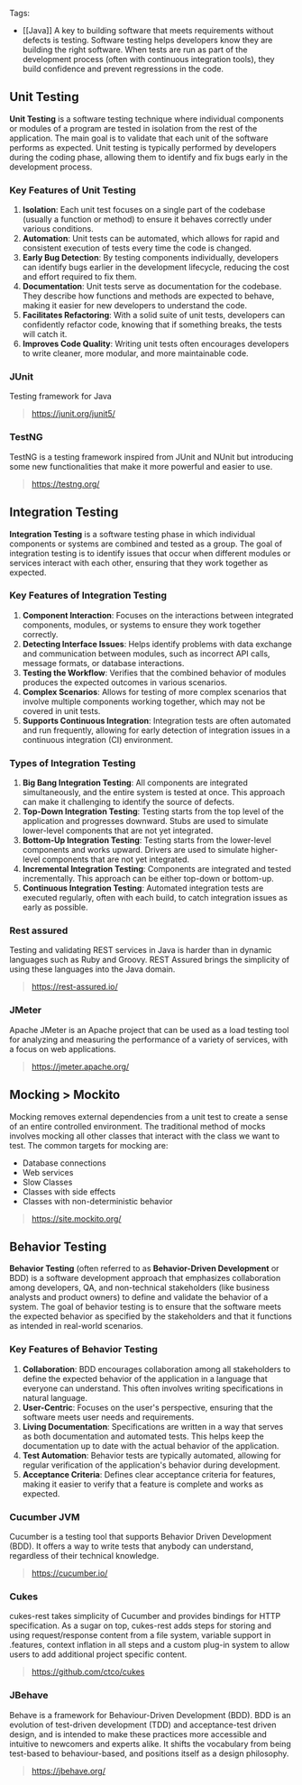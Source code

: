 Tags: 
- [[Java]]
A key to building software that meets requirements without defects is testing. Software testing helps developers know they are building the right software. When tests are run as part of the development process (often with continuous integration tools), they build confidence and prevent regressions in the code.

## Unit Testing
**Unit Testing** is a software testing technique where individual components or modules of a program are tested in isolation from the rest of the application. The main goal is to validate that each unit of the software performs as expected. Unit testing is typically performed by developers during the coding phase, allowing them to identify and fix bugs early in the development process.
### Key Features of Unit Testing
1. **Isolation**: Each unit test focuses on a single part of the codebase (usually a function or method) to ensure it behaves correctly under various conditions.
2. **Automation**: Unit tests can be automated, which allows for rapid and consistent execution of tests every time the code is changed.
3. **Early Bug Detection**: By testing components individually, developers can identify bugs earlier in the development lifecycle, reducing the cost and effort required to fix them.
4. **Documentation**: Unit tests serve as documentation for the codebase. They describe how functions and methods are expected to behave, making it easier for new developers to understand the code.
5. **Facilitates Refactoring**: With a solid suite of unit tests, developers can confidently refactor code, knowing that if something breaks, the tests will catch it.
6. **Improves Code Quality**: Writing unit tests often encourages developers to write cleaner, more modular, and more maintainable code.
### JUnit
Testing framework for Java
> https://junit.org/junit5/
### TestNG
TestNG is a testing framework inspired from JUnit and NUnit but introducing some new functionalities that make it more powerful and easier to use.
> https://testng.org/

## Integration Testing 
**Integration Testing** is a software testing phase in which individual components or systems are combined and tested as a group. The goal of integration testing is to identify issues that occur when different modules or services interact with each other, ensuring that they work together as expected.
### Key Features of Integration Testing
1. **Component Interaction**: Focuses on the interactions between integrated components, modules, or systems to ensure they work together correctly.
2. **Detecting Interface Issues**: Helps identify problems with data exchange and communication between modules, such as incorrect API calls, message formats, or database interactions.
3. **Testing the Workflow**: Verifies that the combined behavior of modules produces the expected outcomes in various scenarios.
4. **Complex Scenarios**: Allows for testing of more complex scenarios that involve multiple components working together, which may not be covered in unit tests.
5. **Supports Continuous Integration**: Integration tests are often automated and run frequently, allowing for early detection of integration issues in a continuous integration (CI) environment.
### Types of Integration Testing
1. **Big Bang Integration Testing**: All components are integrated simultaneously, and the entire system is tested at once. This approach can make it challenging to identify the source of defects.
2. **Top-Down Integration Testing**: Testing starts from the top level of the application and progresses downward. Stubs are used to simulate lower-level components that are not yet integrated.
3. **Bottom-Up Integration Testing**: Testing starts from the lower-level components and works upward. Drivers are used to simulate higher-level components that are not yet integrated.
4. **Incremental Integration Testing**: Components are integrated and tested incrementally. This approach can be either top-down or bottom-up.
5. **Continuous Integration Testing**: Automated integration tests are executed regularly, often with each build, to catch integration issues as early as possible.
### Rest assured
Testing and validating REST services in Java is harder than in dynamic languages such as Ruby and Groovy. REST Assured brings the simplicity of using these languages into the Java domain.
> https://rest-assured.io/

### JMeter
Apache JMeter is an Apache project that can be used as a load testing tool for analyzing and measuring the performance of a variety of services, with a focus on web applications.
> https://jmeter.apache.org/

## Mocking > Mockito
Mocking removes external dependencies from a unit test to create a sense of an entire controlled environment. The traditional method of mocks involves mocking all other classes that interact with the class we want to test. The common targets for mocking are:
- Database connections
- Web services
- Slow Classes
- Classes with side effects
- Classes with non-deterministic behavior
> https://site.mockito.org/

## Behavior Testing 
**Behavior Testing** (often referred to as **Behavior-Driven Development** or BDD) is a software development approach that emphasizes collaboration among developers, QA, and non-technical stakeholders (like business analysts and product owners) to define and validate the behavior of a system. The goal of behavior testing is to ensure that the software meets the expected behavior as specified by the stakeholders and that it functions as intended in real-world scenarios.
### Key Features of Behavior Testing

1. **Collaboration**: BDD encourages collaboration among all stakeholders to define the expected behavior of the application in a language that everyone can understand. This often involves writing specifications in natural language.
2. **User-Centric**: Focuses on the user's perspective, ensuring that the software meets user needs and requirements.
3. **Living Documentation**: Specifications are written in a way that serves as both documentation and automated tests. This helps keep the documentation up to date with the actual behavior of the application.
4. **Test Automation**: Behavior tests are typically automated, allowing for regular verification of the application's behavior during development.
5. **Acceptance Criteria**: Defines clear acceptance criteria for features, making it easier to verify that a feature is complete and works as expected.
### Cucumber JVM 
Cucumber is a testing tool that supports Behavior Driven Development (BDD). It offers a way to write tests that anybody can understand, regardless of their technical knowledge.
> https://cucumber.io/

### Cukes
cukes-rest takes simplicity of Cucumber and provides bindings for HTTP specification. As a sugar on top, cukes-rest adds steps for storing and using request/response content from a file system, variable support in .features, context inflation in all steps and a custom plug-in system to allow users to add additional project specific content.
> https://github.com/ctco/cukes

### JBehave
Behave is a framework for Behaviour-Driven Development (BDD). BDD is an evolution of test-driven development (TDD) and acceptance-test driven design, and is intended to make these practices more accessible and intuitive to newcomers and experts alike. It shifts the vocabulary from being test-based to behaviour-based, and positions itself as a design philosophy.
> https://jbehave.org/


